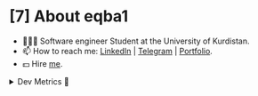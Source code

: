 # [7] About eqba1

- 🧑🏻‍💻 Software engineer Student at the University of Kurdistan.
- 📫 How to reach me: [LinkedIn](https://www.linkedin.com/in/eghbal-amininejad-3a29211a5/) | [Telegram](https://t.me/eqba1) | [Portfolio](https://eqba1.github.io/).
- 💵 Hire [me](mailto:amininejade@gmail.com).

<details><summary>Dev Metrics 💅</summary>

**🐱 My Github Data** 

> 🏆 114 Contributions in the Year 2020
 > 
> 📦 83741 kB Used in Github's Storage 
 > 
> 💼 Linux researcher
 > 
> 📜 10 Public Repositories
 > 
> 🔑 0 Private Repository 
>

📊 **This Week I Spent My Time On** 

```text
⌚︎ Time Zone: Asia/Tehran

💬 Programming Languages: 
Python                   12 hrs 40 mins      ████████████░░░░░░░░░░░░░   47.88% 
Bash                     1 hr 40 mins        █░░░░░░░░░░░░░░░░░░░░░░░░   6.33%

🔥 Editors: 
VS Code                  14 hrs 15 mins      █████████████░░░░░░░░░░░░   53.9% 
VM                       3 hrs 45 mins       █████░░░░░░░░░░░░░░░░░░░░   12.4%

```
